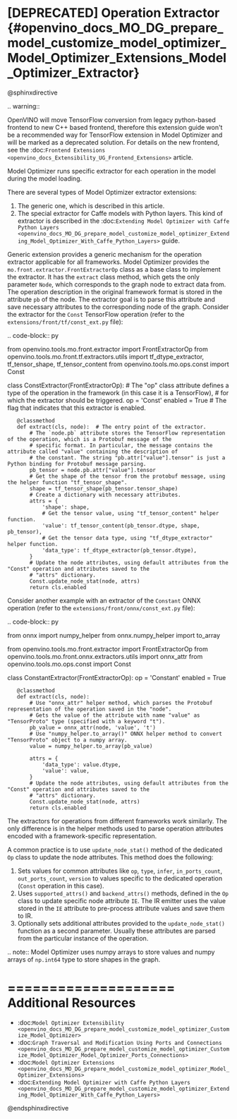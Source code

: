 # [DEPRECATED] Operation Extractor {#openvino_docs_MO_DG_prepare_model_customize_model_optimizer_Model_Optimizer_Extensions_Model_Optimizer_Extractor}

@sphinxdirective

.. warning::
   
   OpenVINO will move TensorFlow conversion from legacy python-based frontend to new C++ based frontend, therefore this extension guide won't be a recommended way for TensorFlow extension in Model Optimizer and will be marked as a deprecated solution. For details on the new frontend, see the :doc:`Frontend Extensions <openvino_docs_Extensibility_UG_Frontend_Extensions>` article.

Model Optimizer runs specific extractor for each operation in the model during the model loading.

There are several types of Model Optimizer extractor extensions:

1. The generic one, which is described in this article.
2. The special extractor for Caffe models with Python layers. This kind of extractor is described in the :doc:`Extending Model Optimizer with Caffe Python Layers <openvino_docs_MO_DG_prepare_model_customize_model_optimizer_Extending_Model_Optimizer_With_Caffe_Python_Layers>` guide.

Generic extension provides a generic mechanism for the operation extractor applicable for all frameworks. Model Optimizer provides the ``mo.front.extractor.FrontExtractorOp`` class as a base class to implement the extractor. It has the ``extract`` class method, which gets the only parameter ``Node``, which corresponds to the graph node to extract data from. The operation description in the original framework format is stored in the attribute ``pb`` of the node. The extractor goal is to parse this attribute and save necessary attributes to the corresponding node of the graph. Consider the extractor for the ``Const`` TensorFlow operation (refer to the ``extensions/front/tf/const_ext.py`` file):

.. code-block:: py

   from openvino.tools.mo.front.extractor import FrontExtractorOp
   from openvino.tools.mo.front.tf.extractors.utils import tf_dtype_extractor, tf_tensor_shape, tf_tensor_content
   from openvino.tools.mo.ops.const import Const
   
   
   class ConstExtractor(FrontExtractorOp):
       # The "op" class attribute defines a type of the operation in the framework (in this case it is a TensorFlow), 
       # for which the extractor should be triggered.
       op = 'Const'
       enabled = True  # The flag that indicates that this extractor is enabled.
   
       @classmethod
       def extract(cls, node):  # The entry point of the extractor.
           # The `node.pb` attribute stores the TensorFlow representation of the operation, which is a Protobuf message of the
           # specific format. In particular, the message contains the attribute called "value" containing the description of
           # the constant. The string "pb.attr["value"].tensor" is just a Python binding for Protobuf message parsing.
           pb_tensor = node.pb.attr["value"].tensor
           # Get the shape of the tensor from the protobuf message, using the helper function "tf_tensor_shape".
           shape = tf_tensor_shape(pb_tensor.tensor_shape)
           # Create a dictionary with necessary attributes.
           attrs = {
               'shape': shape,
               # Get the tensor value, using "tf_tensor_content" helper function.
               'value': tf_tensor_content(pb_tensor.dtype, shape, pb_tensor),
               # Get the tensor data type, using "tf_dtype_extractor" helper function.
               'data_type': tf_dtype_extractor(pb_tensor.dtype),
           }
           # Update the node attributes, using default attributes from the "Const" operation and attributes saved to the
           # "attrs" dictionary.
           Const.update_node_stat(node, attrs)
           return cls.enabled

Consider another example with an extractor of the ``Constant`` ONNX operation (refer to the ``extensions/front/onnx/const_ext.py`` file):

.. code-block:: py

   from onnx import numpy_helper
   from onnx.numpy_helper import to_array
   
   from openvino.tools.mo.front.extractor import FrontExtractorOp
   from openvino.tools.mo.front.onnx.extractors.utils import onnx_attr
   from openvino.tools.mo.ops.const import Const
   
   
   class ConstantExtractor(FrontExtractorOp):
       op = 'Constant'
       enabled = True
   
       @classmethod
       def extract(cls, node):
           # Use "onnx_attr" helper method, which parses the Protobuf representation of the operation saved in the "node".
           # Gets the value of the attribute with name "value" as "TensorProto" type (specified with a keyword "t").
           pb_value = onnx_attr(node, 'value', 't')
           # Use "numpy_helper.to_array()" ONNX helper method to convert "TensorProto" object to a numpy array.
           value = numpy_helper.to_array(pb_value)
   
           attrs = {
               'data_type': value.dtype,
               'value': value,
           }
           # Update the node attributes, using default attributes from the "Const" operation and attributes saved to the
           # "attrs" dictionary.
           Const.update_node_stat(node, attrs)
           return cls.enabled

The extractors for operations from different frameworks work similarly. The only difference is in the helper methods used to parse operation attributes encoded with a framework-specific representation.

A common practice is to use ``update_node_stat()`` method of the dedicated ``Op`` class to update the node attributes. This method does the following:

1. Sets values for common attributes like ``op``, ``type``, ``infer``, ``in_ports_count``, ``out_ports_count``, ``version`` to values specific to the dedicated operation (``Const`` operation in this case).
2. Uses ``supported_attrs()`` and ``backend_attrs()`` methods, defined in the ``Op`` class to update specific node attribute ``IE``. The IR emitter uses the value stored in the ``IE`` attribute to pre-process attribute values and save them to IR.
3. Optionally sets additional attributes provided to the ``update_node_stat()`` function as a second parameter. Usually these attributes are parsed from the particular instance of the operation.

.. note:: 
   Model Optimizer uses numpy arrays to store values and numpy arrays of ``np.int64`` type to store shapes in the graph.

====================
Additional Resources
====================

* :doc:`Model Optimizer Extensibility <openvino_docs_MO_DG_prepare_model_customize_model_optimizer_Customize_Model_Optimizer>`
* :doc:`Graph Traversal and Modification Using Ports and Connections <openvino_docs_MO_DG_prepare_model_customize_model_optimizer_Customize_Model_Optimizer_Model_Optimizer_Ports_Connections>`
* :doc:`Model Optimizer Extensions <openvino_docs_MO_DG_prepare_model_customize_model_optimizer_Model_Optimizer_Extensions>`
* :doc:`Extending Model Optimizer with Caffe Python Layers <openvino_docs_MO_DG_prepare_model_customize_model_optimizer_Extending_Model_Optimizer_With_Caffe_Python_Layers>`

@endsphinxdirective

